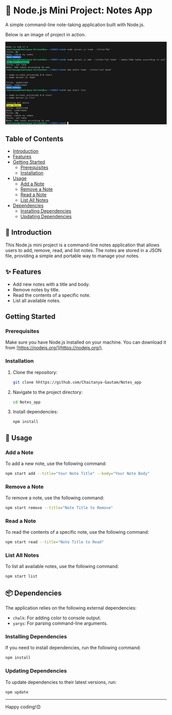 
# 📝 Node.js Mini Project: Notes App

A simple command-line note-taking application built with Node.js.




Below is an image of project in action.

![Project Image](https://github.com/Chaitanya-Gautam/Notes_app/blob/main/notes.jpg)

## Table of Contents

- [Introduction](#introduction)
- [Features](#features)
- [Getting Started](#getting-started)
  - [Prerequisites](#prerequisites)
  - [Installation](#installation)
- [Usage](#usage)
  - [Add a Note](#add-a-note)
  - [Remove a Note](#remove-a-note)
  - [Read a Note](#read-a-note)
  - [List All Notes](#list-all-notes)
- [Dependencies](#dependencies)
  - [Installing Dependencies](#installing-dependencies)
  - [Updating Dependencies](#updating-dependencies)


## 🚀 Introduction

This Node.js mini project is a command-line notes application that allows users to add, remove, read, and list notes. The notes are stored in a JSON file, providing a simple and portable way to manage your notes.

## ✨ Features

- Add new notes with a title and body.
- Remove notes by title.
- Read the contents of a specific note.
- List all available notes.

## Getting Started

### Prerequisites

Make sure you have Node.js installed on your machine. You can download it from [https://nodejs.org/](https://nodejs.org/).

### Installation

1. Clone the repository:

   ```bash
   git clone hhttps://github.com/Chaitanya-Gautam/Notes_app
   ```

2. Navigate to the project directory:

   ```bash
   cd Notes_app
   ```

3. Install dependencies:

   ```bash
   npm install
   ```

## 🚀 Usage

### Add a Note

To add a new note, use the following command:

```bash
npm start add --title="Your Note Title" --body="Your Note Body"
```

### Remove a Note

To remove a note, use the following command:

```bash
npm start remove --title="Note Title to Remove"
```

### Read a Note

To read the contents of a specific note, use the following command:

```bash
npm start read --title="Note Title to Read"
```

### List All Notes

To list all available notes, use the following command:

```bash
npm start list
```

## 📦 Dependencies

The application relies on the following external dependencies:

- `chalk`: For adding color to console output.
- `yargs`: For parsing command-line arguments.

### Installing Dependencies

If you need to install dependencies, run the following command:

```bash
npm install
```

### Updating Dependencies

To update dependencies to their latest versions, run:

```bash
npm update
```

---
Happy coding!😊

